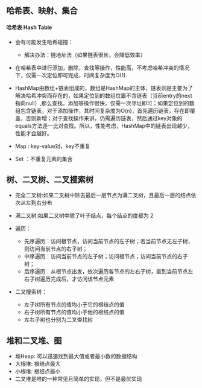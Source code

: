 ## 哈希表、映射、集合 ##

#### 哈希表 Hash Table ####
- 会有可能发生哈希碰撞：
  - 解决办法：链地址法（如果链表很长，会降低效率）
- 在哈希表中进行添加，删除，查找等操作，性能高，不考虑哈希冲突的情况下，仅需一次定位即可完成，时间复杂度为O(1).
- HashMap由数组+链表组成的，数组是HashMap的主体，链表则是主要为了解决哈希冲突而存在的，如果定位到的数组位置不含链表（当前entry的next指向null）,那么查找，添加等操作很快，仅需一次寻址即可；如果定位到的数组包含链表，对于添加操作，其时间复杂度为O(n)，首先遍历链表，存在即覆盖，否则新增；对于查找操作来讲，仍需遍历链表，然后通过key对象的equals方法逐一比对查找。所以，性能考虑，HashMap中的链表出现越少，性能才会越好。

- Map : key-value对，key不重复  
- Set ：不重复元素的集合

## 树、二叉树、二叉搜索树 ##
- 完全二叉树:如果二叉树中除去最后一层节点为满二叉树，且最后一层的结点依次从左到右分布
- 满二叉树:如果二叉树中除了叶子结点，每个结点的度都为 2
- 遍历：
    + 先序遍历：访问根节点，访问当前节点的左子树；若当前节点无左子树，则访问当前节点的右子树；
    + 中序遍历：访问当前节点的左子树；访问根节点；访问当前节点的右子树；
    + 后序遍历：从根节点出发，依次遍历各节点的左右子树，直到当前节点左右子树遍历完成后，才访问该节点元素
    
- 二叉搜索树：
    + 左子树所有节点的值均小于它的根结点的值
    + 右子树所有节点的值均小于他的根结点的值
    + 左右子树也分别为二叉查找树
## 堆和二叉堆、图 ##
- 堆Heap: 可以迅速找到最大值或者最小数的数据结构
- 大根堆: 根结点最大
- 小根堆: 根结点最小
- 二叉堆是堆的一种常见且简单的实现，但不是最优实现